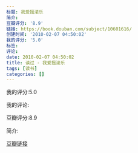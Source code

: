 ```yaml
---
标题: 我爱摇滚乐
简介:
豆瓣评分: '8.9'
链接: https://book.douban.com/subject/10601616/
创建时间: '2010-02-07 04:50:02'
我的评分: '5.0'
标签:
评论:
date: 2010-02-07 04:50:02
title: 读过 - 我爱摇滚乐
tags: [读书]
categories: []
---
```


我的评分:5.0

我的评论:

豆瓣评分:8.9

简介:

[豆瓣链接](https://book.douban.com/subject/10601616/)

